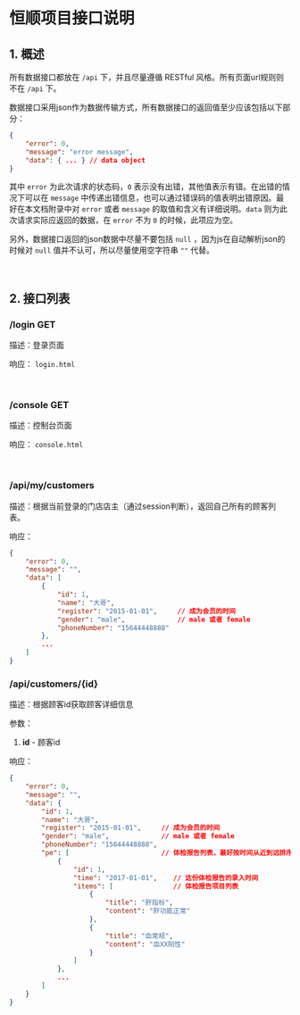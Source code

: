 # 恒顺项目接口说明

## 1. 概述
所有数据接口都放在 `/api` 下，并且尽量遵循 RESTful 风格。所有页面url规则则不在 `/api` 下。

数据接口采用json作为数据传输方式，所有数据接口的返回值至少应该包括以下部分：
``` json
{
    "error": 0,
    "message": "error message",
    "data": { ... } // data object
}
```
其中 `error` 为此次请求的状态码，`0` 表示没有出错，其他值表示有错。在出错的情况下可以在 `message` 中传递出错信息，也可以通过错误码的值表明出错原因。最好在本文档附录中对 `error` 或者 `message` 的取值和含义有详细说明。`data` 则为此次请求实际应返回的数据，在 `error` 不为 `0` 的时候，此项应为空。

另外，数据接口返回的json数据中尽量不要包括 `null` ，因为js在自动解析json的时候对 `null` 值并不认可，所以尽量使用空字符串 `""` 代替。

<br/>

## 2. 接口列表
### /login GET

描述：登录页面

响应： `login.html`

<br/>

### /console GET

描述：控制台页面

响应： `console.html`

<br/>

### /api/my/customers

描述：根据当前登录的门店店主（通过session判断），返回自己所有的顾客列表。

响应： 
``` json
{
    "error": 0,
    "message": "",
    "data": [
        {
            "id": 1,
            "name": "大哥",
            "register": "2015-01-01",     // 成为会员的时间
            "gender": "male",             // male 或者 female
            "phoneNumber": "15644448888"
        },
        ...
    ]
}
```

### /api/customers/{id}

描述：根据顾客id获取顾客详细信息

参数： 
1. **id** - 顾客id

响应：
``` json
{
    "error": 0,
    "message": "",
    "data": {
        "id": 1,
        "name": "大哥",
        "register": "2015-01-01",     // 成为会员的时间
        "gender": "male",             // male 或者 female
        "phoneNumber": "15644448888",
        "pe": [                       // 体检报告列表，最好按时间从近到远排序好
            {
                "id": 1,
                "time": "2017-01-01",    // 这份体检报告的录入时间
                "items": [               // 体检报告项目列表
                    {
                        "title": "肝指标",
                        "content": "肝功能正常"
                    }, 
                    {
                        "title": "血常规",
                        "content": "血XX阳性"
                    }
                ]
            }, 
            ...
        ]
    }
}
```